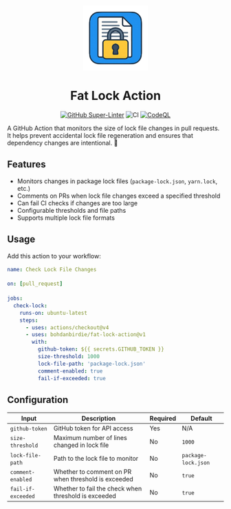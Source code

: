 <div align="center">

<img src="assets/logo.png" alt="Fat Lock Action Logo" width="150" height="150">

# Fat Lock Action

[![GitHub Super-Linter](https://github.com/bohdanbirdie/fat-lock-action/actions/workflows/linter.yml/badge.svg)](https://github.com/bohdanbirdie/fat-lock-action/actions/workflows/linter.yml)
![CI](https://github.com/bohdanbirdie/fat-lock-action/actions/workflows/ci.yml/badge.svg)
[![CodeQL](https://github.com/bohdanbirdie/fat-lock-action/actions/workflows/codeql-analysis.yml/badge.svg)](https://github.com/bohdanbirdie/fat-lock-action/actions/workflows/codeql-analysis.yml)

</div>

A GitHub Action that monitors the size of lock file changes in pull requests. It
helps prevent accidental lock file regeneration and ensures that dependency
changes are intentional. 🔐

## Features

- Monitors changes in package lock files (`package-lock.json`, `yarn.lock`,
  etc.)
- Comments on PRs when lock file changes exceed a specified threshold
- Can fail CI checks if changes are too large
- Configurable thresholds and file paths
- Supports multiple lock file formats

## Usage

Add this action to your workflow:

```yaml
name: Check Lock File Changes

on: [pull_request]

jobs:
  check-lock:
    runs-on: ubuntu-latest
    steps:
      - uses: actions/checkout@v4
      - uses: bohdanbirdie/fat-lock-action@v1
        with:
          github-token: ${{ secrets.GITHUB_TOKEN }}
          size-threshold: 1000
          lock-file-path: 'package-lock.json'
          comment-enabled: true
          fail-if-exceeded: true
```

## Configuration

| Input              | Description                                          | Required | Default             |
| ------------------ | ---------------------------------------------------- | -------- | ------------------- |
| `github-token`     | GitHub token for API access                          | Yes      | N/A                 |
| `size-threshold`   | Maximum number of lines changed in lock file         | No       | `1000`              |
| `lock-file-path`   | Path to the lock file to monitor                     | No       | `package-lock.json` |
| `comment-enabled`  | Whether to comment on PR when threshold is exceeded  | No       | `true`              |
| `fail-if-exceeded` | Whether to fail the check when threshold is exceeded | No       | `true`              |

